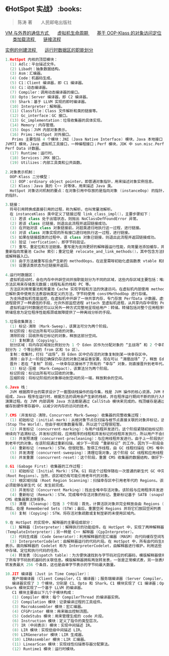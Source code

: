 <h2>《HotSpot 实战》 :books: </h2> 

> 陈涛 著       人民邮电出版社

<a href="http://images.cnblogs.com/cnblogs_com/wp5719/936332/o_VM2.png"> VM 与外界的通信方式 </a>
&nbsp;&nbsp;&nbsp;&nbsp;&nbsp;
<a href="http://images.cnblogs.com/cnblogs_com/wp5719/936332/o_VMLifeCycle.png"> 虚拟机生命周期 </a>
&nbsp;&nbsp;&nbsp;&nbsp;&nbsp;
<a href="http://images.cnblogs.com/cnblogs_com/wp5719/936332/o_OOPKlass.png"> 基于 OOP-Klass 的对象访问定位 </a>
&nbsp;&nbsp;&nbsp;&nbsp;&nbsp;
<a href="http://images.cnblogs.com/cnblogs_com/wp5719/936332/o_ClassLoaders.png"> 类加载流程 </a>
&nbsp;&nbsp;&nbsp;&nbsp;&nbsp;
<a href="http://images.cnblogs.com/cnblogs_com/wp5719/936332/o_Linked.png"> 链接流程 </a>

<a href="http://images.cnblogs.com/cnblogs_com/wp5719/936332/o_FastAndSlow.png"> 实例的创建流程 </a>
&nbsp;&nbsp;&nbsp;&nbsp;&nbsp;
<a href="http://images.cnblogs.com/cnblogs_com/wp5719/936332/o_RuntimeData.png"> 运行时数据区的职能划分 </a>

```c++
1.HotSpot 内核的顶层模块：
  (1) Adlc：平台描述文件。
  (2) Libadt：抽象数据结构。
  (3) Asm：汇编器。
  (4) Code：机器码生成。
  (5) C1：Client 编译器，即 C1 编译器。
  (6) Ci：动态编译器。
  (7) Compiler：调用动态编译器的接口。
  (8) Opto：Server 编译器，即 C2 编译器。
  (9) Shark：基于 LLVM 实现的即时编译器。
  (10) Interpreter：解释器。
  (11) Classfile：Class 文件解析和类的链接等。
  (12) Gc_interface：GC 接口。
  (13) Gc_implementation：垃圾收集器的具体实现。
  (14) Memory：内存管理。
  (15) Oops：JVM 内部对象表示。
  (16) Prims：HotSpot 对外接口。
   Prims 主要包括 4 个模块：JNI (Java Native Interface) 模块，Java 本地接口；JVM 模块，标准 JNI 接口的补充；
JVMTI 模块，Java 虚拟机工具接口，一种编程接口；Perf 模块，JDK 中 sun.misc.Perf 类的底层实现，监控虚拟机内部的
Perf Data 计数器。
  (17) Runtime：运行时。
  (18) Services：JMX 接口。
  (19) Utilizes：内部工具类和公共函数。
  
2.对象表示机制：
  OOP-Klass 二分模型：
  (1) OOP：ordinary object pointer。即普通对象指针，用来描述对象实例信息。
  (2) Klass：Java 类的 C++ 对等体，用来描述 Java 类。
  HotSpot 对象访问机制的要点：在对象引用中存放的是指向对象 (instanceOop) 的指针，对象本身则持有类 (instanceKlass)
的指针。

3.链接：
  符号引用转换成直接引用的过程，称为解析，也叫常量池解析。
  在 instanceKlass 类中定义了链接过程 link_class_impl()，主要步骤如下：
  (1) 若该 class 处于出错状态，则抛出 NoClassDefFoundError 异常。
  (2) 若该 class 已链接，则退出此流程并返回链接成功。
  (3) 在开始对该 class 对象链接前，对超类递归地执行这一过程，进行链接。
  (4) 对该 class 对象实现的所有接口递归地执行这一过程，进行链接。
  (5) 如果在链接超类的过程中，该 class 对象已链接，则退出此流程并返回链接成功。
  (6) 验证 (verfication)，即字节码验证。
  (7) 重写、重定位和方法链接。重写是为支持更好的解释器运行性能，向常量池添加缓存，并调整相应字节码的常量池索引
重新指向常量池 Cache 索引；重定位是 relocate_and_link_methods()，其中包含方法链接，是为 Java 方法配置编译器
或解释器入口。
  (8) 由于方法被重写后会产生新的 methodOops，在这里需呀初始化虚函数表 vtable 和接口表 itable。
  (9) 设置该类状态为已链接并返回。
  
4.运行时数据区：
  虚拟机启动时，会在内存中开辟空间并按职能划分为不同的区域，这些内存区域主要包括：堆用来分配 Java 对象空间；
方法区用来存储类元数据；线程私有的栈和 PC 等。
  方法区利用常量池和常量池 Cache 实现字段和方法的快速访问。在虚拟机内部使用 methodOop 表示一个 Java 方法，
已解析类中使用方法表容纳类定义的方法，字节码使用 constMethodOop 进行存储。
  为支持虚拟机性能监控，在虚拟机中开辟了一块共享内存，专门存放 PerfData 计数器，虚拟机使用共享内存方式向外部
进程提供了一种通信的手段，允许外部监控进程 attach 至虚拟机进程，从共享内存中得到 PerfData。
  虚拟机运行时数据还可以以另外一种方式完整地呈现给用户：转储。转储包括对整个应用程序转储、堆转储和线程转储，
转储信息为定位程序性能瓶颈或故障提供了一种离线分析的手段。

5.垃圾收集算法：
  (1) 标记-清除 (Mark-Sweep)，该算法可分为两个阶段。
  标记阶段：标记出所有可以回收的对象。
  清除阶段：回收所有已标记的对象，释放这部分空间。
  (2) 复制算法 (Copying)。
  划分区域：将内存区域按比例划分为 1 个 Eden 区作为分配对象的 “主战场” 和 2 个幸存区 (即 Survivor 空间，
划分为 2 个等比例的 from 区和 to 区)。
  复制：收集时，打扫 “战场”，将 Eden 区中仍存活的对象复制到某一块幸存区中。
  清除：由于上一阶段已确保仍存活的对象已被妥善安置，现在可以 “清理战场” 了，释放 Eden 区和另一块幸存区。
  晋升：若在 “复制” 阶段，一块幸存区接纳不了所有的 “幸存” 对象，则直接晋升到老年代。
  (3) 标记-压缩 (Mark-Compact)，该算法分为两个阶段。
  标记阶段：标记出所有可以回收的对象。
  压缩阶段：将标记阶段的对象移动到空间的另一端，释放剩余的空间。
  
6.Java 栈：
  JVM 根据跨平台的需求设计了一套围绕栈操作的指令集，栈是 JVM 操作的核心资源。JVM 栈由局部变量和操作数栈
组成，Java 程序在运行时，根据方法的调用会产生新的栈帧，并在程序运行期间不断的执行入栈和出栈操作，以实现
演算过程。在 JVM 内部调用 Java 方法都是通过 CallStub 模块来完成的。栈顶缓存是通过将最频繁使用的栈顶元素
缓存到硬件寄存器中，以减少对内存的访问的技术。

7.CMS (并发标记-清除，Concurrent Mark-Sweep) 收集器的完整收集过程：
  (1) 初始标记 (initial-mark)：从根对象节点仅扫描与根节点直接关联的对象并标记，这个过程必须 STW
(Stop The World)，但由于根对象数量有限，所以这个过程很短暂。
  (2) 并发标记 (concurrent-marking)：与用户线程并发进行。这个阶段紧随初始标记阶段，在初始标记的基础上
继续向下追溯标记。并发标记阶段，应用程序的线程和并发标记的线程并发执行，所以用户不会感到停顿。
  (3) 并发预清理 (concurrent-precleaning)：与应用线程并发进行。由于上一阶段执行期间，会出现一些趁机 “晋升”
到老年代的对象。在该阶段通过重新扫描，减少下一阶段 “重新标记” 的工作，因为下一阶段会 STW。
  (4) 重新标记 (remark)：STW，但很短暂。暂停工作线程，由 GC 线程扫描在 CMS 堆中的对象。
  (5) 并发清理 (concurrent-sweeping)：清理垃圾对象，这个阶段 GC 线程和应用线程并发执行。
  (6) 并发重置 (concurrent-reset)：这个阶段，重置 CMS 收集器的数据结构，做好下一次执行 GC 任务的准备工作。

8.G1 (Gabage First) 收集器的工作过程：
  (1) 初始标记 (Initial Mark)：STW。G1 将这个过程伴随在一次普通的新生代 GC 中完成。该阶段标记的是幸存区 Regions
(Root Regions)。当然，该区域仍有可能引用老年代的对象。
  (2) 根区域扫描 (Root Region Scanning)：扫描幸存区中引用老年代的 Regions。该阶段与应用程序并发进行。这一过程
必须能够在新生代 GC 发生前完成。
  (3) 并发标记 (Concurrent Marking)：找出全堆中存活对象。该阶段与应用程序并发进行。这一过程允许被新生代 GC 打断。
  (4) 重新标记 (Remark)：STW，完成堆中存活对象的标记。重新标记基于 SATB (snapshot-at-the-beginning) 算法，比
CMS 收集器算法快很多。
  (5) 清理 (Cleanup)：包括 3 个阶段：首先，计算活跃对象并完全释放自由 Regions (STW)；
然后，处理 Remembered Sets (STW)；最后，重置空闲 Regions 并将它们放回空闲列表 (并发)。
  (6) 复制 (Copying)：STW。将存活对象疏散或复制至新的未使用区域内。

9.在 HotSpot 的实现中，解释器的主要组成部分：
  (1) 解释器 (Interpreter)：解释执行的功能组件。在 HotSpot 中，实现了两种解释器，一种是虚拟机默认使用的模版解释器
(TemplateInterpreter)；另一种是 C++ 解释器 (CppInterpreter)。
  (2) 代码生成器 (Code Generator)：利用解释器的宏汇编器 (MASM) 向代码缓存空间写入生成的代码。
  (3) InterpreterCodelet：由解释器运行的代码片段。在 HotSpot 中，所有由代码生成器生成的代码都由一个 Codelet 来
表示。面向解释器的 Codelet 称为 InterpreterCodelet，由解释器进行维护。利用这些 Codelet，JVM 可完成在内部空间
中存储、定位和执行代码的任务。
  (4) 转发表 (Dispatch table)：为方便快速找到与字节码对应的机器码，模版解释器使用了转发表。它按照字节码顺序，包含
了所有字节码到机器码的关联信息。模版解释器拥有两张转发表，一张是正常模式表，另一张表用来使解释器进入 SafePoint。
转发表最大 256 个条目，这也是由单字节表示的字节码最大数量。

10.JIT 编译器 (Just in Time Compiler)：
   客户端编译器 (Client Compiler，C1 编译器)；服务端编译器 (Server Compiler，C2 编译器)。
   编译器实现了 3 个模块，分别是 C1、Opto 和 Shark。C1 模块实现了 C1 编译器；Opto 模块实现了 C2 编译器；
Shark 模块实现了一个基于 LLVM 的编译器。
   C1 模块主要由以下几个子模块构成：
   (1) Compiler 模块：每个 CompilerThread 的编译器实例。
   (2) Compilation 模块：记录编译过程的工具组件。
   (3) MacroAssembler 模块：宏汇编器。
   (4) CFGPrinter 模块：用来输出控制流图。
   (5) CodeStubs 模块：用来管理生成的 code 片段。
   (6) Instruction 模块：定义了指令的类型层次。
   (7) IR (中间表示) 模块：实现中间描述 IR。
   (8) LIR 模块：实现低级中间描述 LIR。
   (9) LIRGenerator 模块：LIR 生成器。
   (10) LIRAssembler 模块：LIR 汇编器。
   (11) LinearScan 模块：实现线性扫描寄存器分配算法。
   (12) Runtime1 模块：运行时模块。
```
